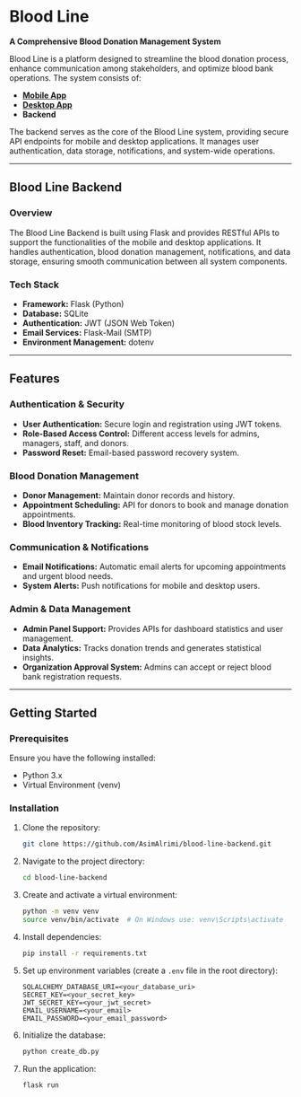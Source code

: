 # Blood Line

**A Comprehensive Blood Donation Management System**

Blood Line is a platform designed to streamline the blood donation process, enhance communication among stakeholders, and optimize blood bank operations. The system consists of:
- **[Mobile App](https://github.com/AsimAlrimi/blood-line-mobile.git)**  
- **[Desktop App](https://github.com/AsimAlrimi/blood-line-desktop.git)**  
- **Backend**  

The backend serves as the core of the Blood Line system, providing secure API endpoints for mobile and desktop applications. It manages user authentication, data storage, notifications, and system-wide operations.

---

## Blood Line Backend

### Overview
The Blood Line Backend is built using Flask and provides RESTful APIs to support the functionalities of the mobile and desktop applications. It handles authentication, blood donation management, notifications, and data storage, ensuring smooth communication between all system components.

### Tech Stack
- **Framework:** Flask (Python)
- **Database:** SQLite
- **Authentication:** JWT (JSON Web Token)
- **Email Services:** Flask-Mail (SMTP)
- **Environment Management:** dotenv

---

## Features

### **Authentication & Security**
- **User Authentication:** Secure login and registration using JWT tokens.
- **Role-Based Access Control:** Different access levels for admins, managers, staff, and donors.
- **Password Reset:** Email-based password recovery system.

### **Blood Donation Management**
- **Donor Management:** Maintain donor records and history.
- **Appointment Scheduling:** API for donors to book and manage donation appointments.
- **Blood Inventory Tracking:** Real-time monitoring of blood stock levels.

### **Communication & Notifications**
- **Email Notifications:** Automatic email alerts for upcoming appointments and urgent blood needs.
- **System Alerts:** Push notifications for mobile and desktop users.

### **Admin & Data Management**
- **Admin Panel Support:** Provides APIs for dashboard statistics and user management.
- **Data Analytics:** Tracks donation trends and generates statistical insights.
- **Organization Approval System:** Admins can accept or reject blood bank registration requests.

---

## Getting Started

### Prerequisites
Ensure you have the following installed:
- Python 3.x
- Virtual Environment (venv)

### Installation
1. Clone the repository:
   ```sh
   git clone https://github.com/AsimAlrimi/blood-line-backend.git
   ```
2. Navigate to the project directory:
   ```sh
   cd blood-line-backend
   ```
3. Create and activate a virtual environment:
   ```sh
   python -m venv venv
   source venv/bin/activate  # On Windows use: venv\Scripts\activate
   ```
4. Install dependencies:
   ```sh
   pip install -r requirements.txt
   ```
5. Set up environment variables (create a `.env` file in the root directory):
   ```
   SQLALCHEMY_DATABASE_URI=<your_database_uri>
   SECRET_KEY=<your_secret_key>
   JWT_SECRET_KEY=<your_jwt_secret>
   EMAIL_USERNAME=<your_email>
   EMAIL_PASSWORD=<your_email_password>
   ```
6. Initialize the database:
   ```sh
   python create_db.py
   ```
7. Run the application:
   ```sh
   flask run
   ```

